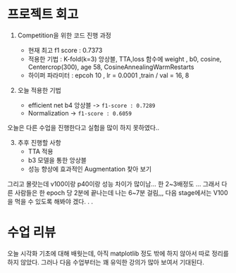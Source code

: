 
# 프로젝트 회고 

1. Competition을 위한 코드 진행 과정

    - 현재 최고 f1 score : 0.7373 
    - 적용한 기법 : K-fold(k=3) 앙상블, TTA,loss 함수에 weight , b0, cosine, Centercrop(300), age 58, CosineAnnealingWarmRestarts
    - 하이퍼 파라미터 : epcoh 10 , lr = 0.0001 ,train / val = 16, 8



2. 오늘 적용한 기법
    - efficient net b4 앙상블 -> `f1-score : 0.7289`
    - Normalization -> `f1-score : 0.6059`
    
오늘은 다른 수업을 진행한다고 실험을 많이 하지 못하였다..

3. 추후 진행할 사항
    - TTA 적용
    - b3 모델을 통한 앙상블
    - 성능 향상에 효과적인 Augmentation 찾아 보기


그리고 몰랏는데 v100이랑 p40이랑 성능 차이가 많이남... 한 2~3배정도 ...
그래서 다른 사람들은 한 epoch 당 2분에 끝나는데 나는 6~7분 걸림,,, 다음 stage에서는 V100을 먹을 수 있도록 해봐야 겠다. . .
    

# 수업 리뷰

오늘 시각화 기초에 대해 배웟는데, 아직 matplotlib 정도 밖에 하지 않아서 따로 정리를 하지 않았다. 그러나 다음 수업부터는 꽤 유익한 강의가 많아 보여서 기대된다.